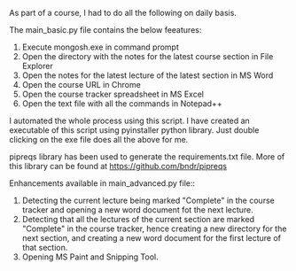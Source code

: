 As part of a course, I had to do all the following on daily basis.

The main_basic.py file contains the below feeatures:
1) Execute mongosh.exe in command prompt
2) Open the directory with the notes for the latest course section in File Explorer
3) Open the notes for the latest lecture of the latest section in MS Word
4) Open the course URL in Chrome
5) Open the course tracker spreadsheet in MS Excel
6) Open the text file with all the commands in Notepad++

I automated the whole process using this script. 
I have created an executable of this script using pyinstaller python library. Just double clicking on the exe file does all the above for me.

pipreqs library has been used to generate the requirements.txt file. More of this library can be found at https://github.com/bndr/pipreqs


Enhancements available in main_advanced.py file::
1. Detecting the current lecture being marked "Complete" in the course tracker and opening a new word document fot the next lecture.
2. Detecting that all the lectures of the current section are marked "Complete" in the course tracker, hence creating a new directory for the next section, and creating a new word document for the first lecture of that section.
3. Opening MS Paint and Snipping Tool.